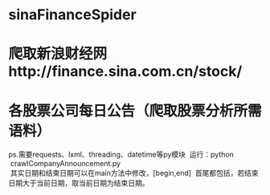 # sinaFinanceSpider
# 爬取新浪财经网http://finance.sina.com.cn/stock/
# 各股票公司每日公告（爬取股票分析所需语料）
ps.需要requests、lxml、threading、datetime等py模块
  运行：python  crawlCompanyAnnouncement.py     
  其实日期和结束日期可以在main方法中修改，[begin,end]  首尾都包括，若结束日期大于当前日期，取当前日期为结束日期。
